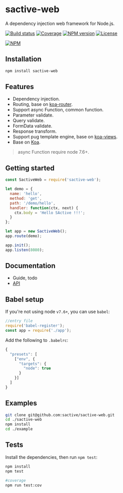 # sactive-web

A dependency injection web framework for Node.js.

[![Build status][travis-image]][travis-url]
[![Coverage][cov-image]][cov-url]
[![NPM version][npm-image]][npm-url]
[![License][license-image]][license-url]

[![NPM](https://nodei.co/npm/sactive-web.png?downloads=true)](https://nodei.co/npm/sactive-web/)

## Installation
```bash
npm install sactive-web
```

## Features

- Dependency injection.
- Routing, base on [koa-router](https://github.com/alexmingoia/koa-router).
- Support async Function, common function.
- Parameter validate.
- Query validate.
- FormData validate.
- Response transform.
- Support pug template engine, base on [koa-views](https://github.com/queckezz/koa-views).
- Base on [Koa](https://github.com/koajs/koa).

> async Function require node 7.6+.

## Getting started

```javascript
const SactiveWeb = require('sactive-web');

let demo = {
  name: 'hello',
  method: 'get',
  path: '/demo/hello',
  handler: function(ctx, next) {
    ctx.body = 'Hello SActive !!!';
  }
};

let app = new SactiveWeb();
app.route(demo);

app.init();
app.listen(8080);
```

## Documentation
- Guide, todo
- [API](https://github.com/sactive/sactive-web/wiki/API)

## Babel setup
If you're not using node `v7.6+`, you can use `babel`:

```javascript
//entry file
require('babel-register');
const app = require('./app');
```

Add the following to `.babelrc`:
```javascript
{
  "presets": [
    ["env", {
      "targets": {
        "node": true
      }
    }]
  ]
}
```


## Examples
```bash
git clone git@github.com:sactive/sactive-web.git
cd ./sactive-web
npm install
cd ./example
```

## Tests
Install the dependencies, then run `npm test`:
``` bash
npm install
npm test

#coverage
npm run test:cov
```
[npm-image]: https://img.shields.io/npm/v/sactive-web.svg
[npm-url]: https://www.npmjs.com/package/sactive-web
[travis-image]: https://travis-ci.org/sactive/sactive-web.svg?branch=master
[travis-url]: https://www.travis-ci.org/sactive/sactive-web
[cov-image]: https://codecov.io/gh/sactive/sactive-web/branch/master/graph/badge.svg
[cov-url]: https://codecov.io/gh/sactive/sactive-web
[license-image]: http://img.shields.io/npm/l/sactive-web.svg
[license-url]: ./LICENSE
